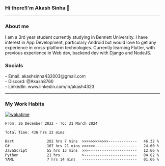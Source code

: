 <h3>Hi there!I'm Akash Sinha 👋</h3>

--- 

<h3>About me</h3>
I am a 3rd year student currently studying in Bennett University. I have interest in App Development, particulary Android but would love to get any experience in cross-platform technologies. Currently learning Flutter, with previous experience in Web dev, backend dev with Django and NodeJS.

<h3>Socials</h3>
 - Email: akashsinha432003@gmail.com<br>
 - Discord: @Akash8760<br>
 - LinkedIn: www.linkedin.com/in/akash4323<br>


---

<h3>My Work Habits</h3>

[![wakatime](https://wakatime.com/badge/user/938b2951-49cf-4810-9b9e-c17cde3d3343.svg)](https://wakatime.com/@938b2951-49cf-4810-9b9e-c17cde3d3343)

<!--START_SECTION:waka-->

```txt
From: 26 December 2022 - To: 31 March 2024

Total Time: 436 hrs 22 mins

Dart               202 hrs 7 mins  >>>>>>>>>>>>-------------   46.32 %
C#                 107 hrs 21 mins >>>>>>-------------------   24.60 %
JavaScript         55 hrs 13 mins  >>>----------------------   12.66 %
Python             21 hrs          >------------------------   04.82 %
YAML               7 hrs 14 mins   -------------------------   01.66 %
```

<!--END_SECTION:waka-->

